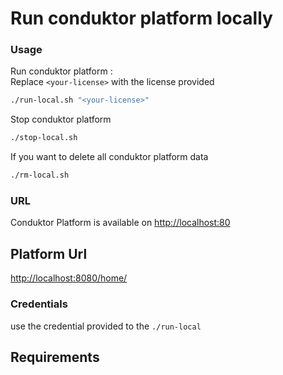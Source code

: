 # Run conduktor platform locally

### Usage

Run conduktor platform :    
Replace `<your-license>` with the license provided
```sh
./run-local.sh "<your-license>"
```

Stop conduktor platform
```sh
./stop-local.sh
```

If you want to delete all conduktor platform data
```sh
./rm-local.sh
```
### URL
Conduktor Platform is available on [http://localhost:80](http://localhost:80)

## Platform Url
[http://localhost:8080/home/](http://localhost:8080/home/)

### Credentials 
use the credential provided to the `./run-local`

## Requirements
